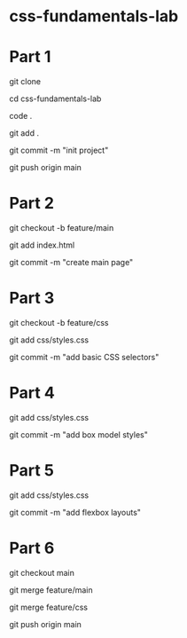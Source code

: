 # css-fundamentals-lab

# Part 1
git clone <your-repo-url>

cd css-fundamentals-lab

code .

git add .

git commit -m "init project"

git push origin main

# Part 2
git checkout -b feature/main

git add index.html

git commit -m "create main page"

# Part 3
git checkout -b feature/css

git add css/styles.css

git commit -m "add basic CSS selectors"

# Part 4
git add css/styles.css

git commit -m "add box model styles"

# Part 5
git add css/styles.css

git commit -m "add flexbox layouts"

# Part 6
git checkout main

git merge feature/main

git merge feature/css

git push origin main
